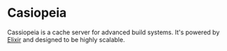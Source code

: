 # Casiopeia

Cassiopeia is a cache server for advanced build systems. It's powered by [Elixir](https://elixir-lang.org/) and designed to be highly scalable.
